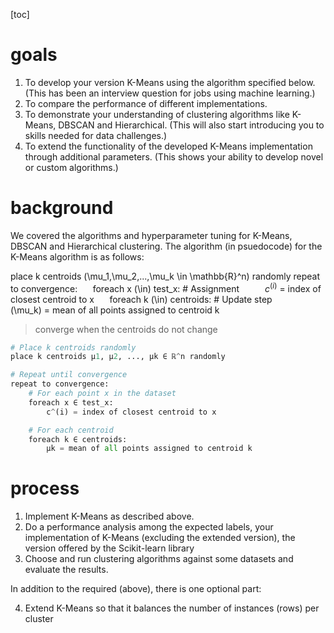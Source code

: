[toc]

# goals

1. To develop your version K-Means using the algorithm specified below. (This has been an interview question for jobs using machine learning.)
2. To compare the performance of different implementations.
3. To demonstrate your understanding of clustering algorithms like K-Means, DBSCAN and Hierarchical. (This will also start introducing you to skills needed for data challenges.)
4. To extend the functionality of the developed K-Means implementation through additional parameters. (This shows your ability to develop novel or custom algorithms.)

# background

We covered the algorithms and hyperparameter tuning for K-Means, DBSCAN and Hierarchical clustering. The algorithm (in psuedocode) for the K-Means algorithm is as follows:

place k centroids \(\mu_1,\mu_2,...,\mu_k \in \mathbb{R}^n\) randomly
repeat to convergence:
$\quad$    foreach x \(\in\) test_x: # Assignment
$\quad \quad$         $c^{(i)}$ = index of closest centroid to x
$\quad$    foreach k \(\in\) centroids: # Update step
$\quad \quad$         \(\mu_k\) = mean of all points assigned to centroid k
> converge when the centroids do not change


```python
# Place k centroids randomly
place k centroids μ1, μ2, ..., μk ∈ ℝ^n randomly

# Repeat until convergence
repeat to convergence:
    # For each point x in the dataset
    foreach x ∈ test_x:
        c^(i) = index of closest centroid to x

    # For each centroid
    foreach k ∈ centroids:
        μk = mean of all points assigned to centroid k
```
# process

1. Implement K-Means as described above.
2. Do a performance analysis among the expected labels, your implementation of K-Means (excluding the extended version), the version offered by the Scikit-learn library
3. Choose and run clustering algorithms against some datasets and evaluate the results.

In addition to the required (above), there is one optional part:

4. Extend K-Means so that it balances the number of instances (rows) per cluster